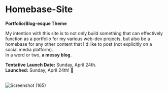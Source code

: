 # Homebase-Site
<b>Portfolio/Blog-esque Theme</b>

My intention with this site is to not only build something that can effectively function as a portfolio for my various web-dev projects, but also be a homebase for any other content that I'd like to post (not explicitly on a social media platform). <br> 
In a word or two, <b>a messy blog</b>.


<b>Tentative Launch Date:</b> Sunday, April 24th.
<br><b>Launched:</b> Sunday, April 24th! 🎉


<br>![Screenshot (165)](https://user-images.githubusercontent.com/98185555/167981547-6569243f-7a11-4131-873c-5a68d1789db7.png)

